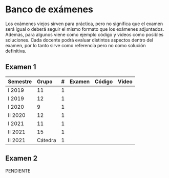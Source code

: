 # Banco de exámenes

Los exámenes viejos sirven para práctica, pero no significa que el examen será igual o deberá seguir el mismo formato que los exámenes adjuntados. Además, para algunos viene como ejemplo código y videos como posibles soluciones. Cada docente podrá evaluar distintos aspectos dentro del examen, por lo tanto sirve como referencía pero no como solución definitiva.

## Examen 1

| Semestre | Grupo | # | Examen | Código | Video |
| :------------- | :-------- | :-------- | :--------: | :--------: |  :--------: |
| I 2019 | 11 | 1 | <a href="./banco/examen1/pdf/CI0202%20II-2019%20G11%20-%20Examen%201.pdf"><span class="fa fa-solid fa-file-alt" aria-hidden="true"></span></a> | <a href="YOUTUBE VIDEO"><span class="fa fa-solid fa-file-code" aria-hidden="true"></span></a> |  |
| I 2019 | 12 | 1 | <a href="./banco/examen1/pdf/CI0202%20II-2019%20G12%20-%20Examen%201.pdf"><span class="fa fa-solid fa-file-alt" aria-hidden="true"></span></a> | <a href="YOUTUBE VIDEO"><span class="fa fa-solid fa-file-code" aria-hidden="true"></span></a> | |
| I 2020 | 9 | 1 | <a href="./banco/examen1/pdf/CI0202%20I-2020%20G9%20-%20Examen%201.pdf"><span class="fa fa-solid fa-file-alt" aria-hidden="true"></span></a> | <a href="YOUTUBE VIDEO"><span class="fa fa-solid fa-file-code" aria-hidden="true"></span></a> |  |
| II 2020 | 12 | 1 | <a href="./banco/examen1/pdf/CI0202%20II-2020%20G12%20-%20Examen%201.pdf"><span class="fa fa-solid fa-file-alt" aria-hidden="true"></span></a> | <a href="YOUTUBE VIDEO"><span class="fa fa-solid fa-file-code" aria-hidden="true"></span></a> | |
| I 2021 | 11 | 1 | <a href="./banco/examen1/pdf/CI0202%20I-2021%20G11%20-%20Examen%201.pdf"><span class="fa fa-solid fa-file-alt" aria-hidden="true"></span></a> | <a href="YOUTUBE VIDEO"><span class="fa fa-solid fa-file-code" aria-hidden="true"></span></a> | <a href="https://www.youtube.com/watch?v=pWYgTj1puEc"><span class="fa fa-solid fa-file-video" aria-hidden="true"></span></a> |
| II 2021 | 15 | 1 | <a href="./banco/examen1/pdf/CI0202%20II-2021%20G15%20-%20Examen%201.pdf"><span class="fa fa-solid fa-file-alt" aria-hidden="true"></span></a> | <a href="YOUTUBE VIDEO"><span class="fa fa-solid fa-file-code" aria-hidden="true"></span></a> | |
| II 2021 | Cátedra | 1 | <a href="./banco/examen1/pdf/CI0202%20II-2021%20Catedra%20-%20Examen%201.pdf"><span class="fa fa-solid fa-file-alt" aria-hidden="true"></span></a> | <a href="YOUTUBE VIDEO"><span class="fa fa-solid fa-file-code" aria-hidden="true"></span></a> |  |

## Examen 2

PENDIENTE
